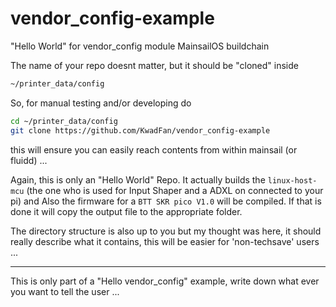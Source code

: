 # vendor_config-example

"Hello World" for vendor_config module MainsailOS buildchain

The name of your repo doesnt matter, but it should be "cloned" inside

```bash
~/printer_data/config
```

So, for manual testing and/or developing do

```bash
cd ~/printer_data/config
git clone https://github.com/KwadFan/vendor_config-example
```

this will ensure you can easily reach contents from within mainsail (or fluidd) ...

Again, this is only an "Hello World" Repo. It actually builds the `linux-host-mcu` (the one who is used for Input Shaper and a ADXL on connected to your pi) and
Also the firmware for a `BTT SKR pico V1.0` will be compiled.
If that is done it will copy the output file to the appropriate folder.

The directory structure is also up to you but my thought was here, it should really describe what it contains, this will be easier for 'non-techsave' users ...

---

This is only part of a "Hello vendor_config" example,
write down what ever you want to tell the user ...
